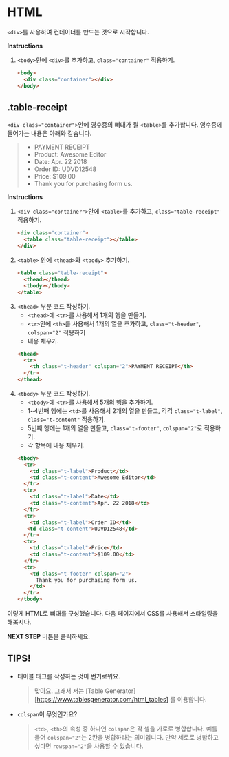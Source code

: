 # HTML
`<div>`를 사용하여 컨테이너를 만드는 것으로 시작합니다.  

**Instructions**
1. `<body>`안에 `<div>`를 추가하고, `class="container"` 적용하기. 
    ```html
    <body>
      <div class="container"></div> 
    </body>
    ```



## .table-receipt
`<div class="container">`안에 영수증의 뼈대가 될 `<table>`를 추가합니다. 영수증에 들어가는 내용은 아래와 같습니다.
> * PAYMENT RECEIPT
> * Product: Awesome Editor
> * Date: Apr. 22 2018
> * Order ID: UDVD12548
> * Price: $109.00
> * Thank you for purchasing form us.


**Instructions**
1. `<div class="container">`안에 `<table>`를 추가하고, `class="table-receipt"` 적용하기. 
    ```html
    <div class="container">
      <table class="table-receipt"></table>
    </div>
    ```
1. `<table>` 안에 `<thead>`와 `<tbody>` 추가하기.  
    ```html
    <table class="table-receipt">
      <thead></thead>
      <tbody></tbody>
    </table> 
    ```
1. `<thead>` 부분 코드 작성하기.
    * `<thead>`에 `<tr>`를 사용해서 1개의 행을 만들기.
    * `<tr>`안에 `<th>`를 사용해서 1개의 열을 추가하고, `class="t-header"`, `colspan="2"` 적용하기
    * 내용 채우기.
    ```html
    <thead>
      <tr>
        <th class="t-header" colspan="2">PAYMENT RECEIPT</th>
      </tr>
    </thead> 
    ```
1. `<tbody>` 부분 코드 작성하기.
    * `<tbody>`에 `<tr>`를 사용해서 5개의 행을 추가하기. 
    * 1~4번째 행에는 `<td>`를 사용해서 2개의 열을 만들고, 각각 `class="t-label"`, `class="t-content"` 적용하기. 
    * 5번째 행에는 1개의 열을 만들고, `class="t-footer"`, `colspan="2"`로 적용하기. 
    * 각 항목에 내용 채우기. 
    ```html
    <tbody>
      <tr>
        <td class="t-label">Product</td>
        <td class="t-content">Awesome Editor</td>
      </tr>
      <tr>
        <td class="t-label">Date</td>
        <td class="t-content">Apr. 22 2018</td>
      </tr>
      <tr>
        <td class="t-label">Order ID</td>
       <td class="t-content">UDVD12548</td>
      </tr>
      <tr>
        <td class="t-label">Price</td>
        <td class="t-content">$109.00</td>
      </tr>
      <tr>
        <td class="t-footer" colspan="2">
          Thank you for purchasing form us.
        </td>
      </tr>
    </tbody> 
    ```

이렇게 HTML로 뼈대를 구성했습니다. 다음 페이지에서 CSS를 사용해서 스타일링을 해봅시다.



**NEXT STEP** 버튼을 클릭하세요.



## TIPS! 
* 태이블 태그를 작성하는 것이 번거로워요.  
    > 맞아요. 그래서 저는 [Table Generator][https://www.tablesgenerator.com/html_tables] 를 이용합니다.
* `colspan`이 무엇인가요? 
    > `<td>`, `<th>`의 속성 중 하나인 `colspan`은 각 셀을 가로로 병합합니다. 예를 들어 `colspan="2"`는 2칸을 병합하라는 의미입니다. 만약 세로로 병합하고 싶다면 `rowspan="2"`을 사용할 수 있습니다.
